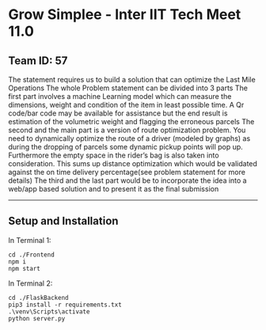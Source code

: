 # Grow Simplee - Inter IIT Tech Meet 11.0
## Team ID: 57

The statement requires us to build a solution that can optimize the Last Mile Operations
The whole Problem statement can be divided into 3 parts
The first part involves a machine Learning model which can measure the dimensions, weight and condition of the item in least possible time. A Qr code/bar code may be available for assistance but the end result is estimation of the volumetric weight and flagging the erroneous parcels
The second and the main part is a version of route optimization problem. You need to dynamically optimize the route of a driver (modeled by graphs) as during the dropping of parcels some dynamic pickup points will pop up. Furthermore the empty space in the rider’s bag is also taken into consideration. This sums up distance optimization which would be validated against the on time delivery percentage(see problem statement for more details)
The third and the last part would be to incorporate the idea into a web/app based solution and to present it as the final submission

---
## Setup and Installation
In Terminal 1:
```
cd ./Frontend
npm i
npm start

```

In Terminal 2:
```
cd ./FlaskBackend
pip3 install -r requirements.txt
.\venv\Scripts\activate
python server.py
```

